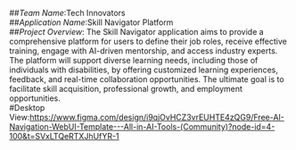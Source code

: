 ##*Team Name*:Tech Innovators<br>
##*Application Name*:Skill Navigator Platform<br>
##*Project Overview*:
        The Skill Navigator application aims to provide a comprehensive platform for users to define their job roles, receive effective training, engage with AI-driven mentorship, and access industry experts. The platform will support diverse learning needs, including those of individuals with disabilities, by offering customized learning experiences, feedback, and real-time collaboration opportunities. The ultimate goal is to facilitate skill acquisition, professional growth, and employment opportunities.<br>
#Desktop View:https://www.figma.com/design/i9qjOvHCZ3vrEUHTE4zQG9/Free-AI-Navigation-WebUI-Template---All-in-AI-Tools-(Community)?node-id=4-100&t=SVxLTQeRTXJhUfYR-1<br>
#



